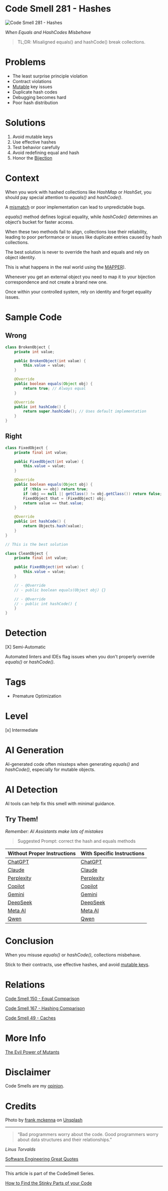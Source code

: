 # Code Smell 281 - Hashes

![Code Smell 281 - Hashes](Code%20Smell%20281%20-%20Hashes.jpg)

*When Equals and HashCodes Misbehave*

> TL;DR: Misaligned equals() and hashCode() break collections.

# Problems

- The least surprise principle violation
- Contract violations  
- [Mutable](https://github.com/mcsee/Software-Design-Articles/tree/main/Articles/Theory/The%20Evil%20Power%20of%20Mutants/readme.md) key issues  
- Duplicate hash codes  
- Debugging becomes hard  
- Poor hash distribution  

# Solutions

1. Avoid mutable keys  
2. Use effective hashes  
3. Test behavior carefully  
4. Avoid redefining equal and hash
5. Honor the [Bijection](https://github.com/mcsee/Software-Design-Articles/tree/main/Articles/Theory/The%20One%20and%20Only%20Software%20Design%20Principle/readme.md) 
 
# Context

When you work with hashed collections like *HashMap* or *HashSet*, you should pay special attention to *equals()* and *hashCode()*. 

A [mismatch](https://github.com/mcsee/Software-Design-Articles/tree/main/Articles/Code%20Smells/Code%20Smell%20167%20-%20Hashing%20Comparison/readme.md) or poor implementation can lead to unpredictable bugs. 

*equals()* method defines logical equality, while *hashCode()* determines an object’s bucket for faster access. 

When these two methods fail to align, collections lose their reliability, leading to poor performance or issues like duplicate entries caused by hash collections.

The best solution is never to override the hash and equals and rely on object identity.

This is what happens in the real world using the [MAPPER](https://github.com/mcsee/Software-Design-Articles/tree/main/Articles/Theory/What%20is%20(wrong%20with)%20software/readme.md)).

Whenever you get an external object you need to map it to your bijection correspondence and not create a brand new one.

Once within your controlled system, rely on identity and forget equality issues.

# Sample Code

## Wrong

<!-- [Gist Url](https://gist.github.com/mcsee/8a78eb904fa716bd84f2d01143ae959c) -->

```java
class BrokenObject {
    private int value;

    public BrokenObject(int value) {
        this.value = value;
    }

    @Override
    public boolean equals(Object obj) {
        return true; // Always equal
    }

    @Override
    public int hashCode() {
        return super.hashCode(); // Uses default implementation
    }
}
```

## Right

<!-- [Gist Url](https://gist.github.com/mcsee/feb1a8d1a834c968b101b7b2be4ed735) -->

```java
class FixedObject {
    private final int value;

    public FixedObject(int value) {
        this.value = value;
    }

    @Override
    public boolean equals(Object obj) {
        if (this == obj) return true;
        if (obj == null || getClass() != obj.getClass()) return false;
        FixedObject that = (FixedObject) obj;
        return value == that.value;
    }

    @Override
    public int hashCode() {
        return Objects.hash(value);
    }
}

// This is the best solution

class CleanObject {
    private final int value;

    public FixedObject(int value) {
        this.value = value;
    }

    // - @Override
    // - public boolean equals(Object obj) {}

    // - @Override
    // - public int hashCode() { 
    }
}
```

# Detection

[X] Semi-Automatic 

Automated linters and IDEs flag issues when you don't properly override *equals()* or *hashCode()*.

# Tags

- Premature Optimization

# Level

[x] Intermediate

# AI Generation

AI-generated code often missteps when generating *equals()* and *hashCode()*, especially for mutable objects. 

# AI Detection

AI tools can help fix this smell with minimal guidance.

## Try Them!

*Remember: AI Assistants make lots of mistakes*

> Suggested Prompt: correct the hash and equals methods

| Without Proper Instructions    | With Specific Instructions |
| -------- | ------- |
| [ChatGPT](https://chat.openai.com/?q=Correct+and+explain+this+code%3A+%60%60%60java%0D%0Aclass+BrokenObject+%7B%0D%0A++++private+int+value%3B%0D%0A%0D%0A++++public+BrokenObject%28int+value%29+%7B%0D%0A++++++++this.value+%3D+value%3B%0D%0A++++%7D%0D%0A%0D%0A++++%40Override%0D%0A++++public+boolean+equals%28Object+obj%29+%7B%0D%0A++++++++return+true%3B+%2F%2F+Always+equal%0D%0A++++%7D%0D%0A%0D%0A++++%40Override%0D%0A++++public+int+hashCode%28%29+%7B%0D%0A++++++++return+super.hashCode%28%29%3B+%2F%2F+Uses+default+implementation%0D%0A++++%7D%0D%0A%7D%0D%0A%60%60%60) | [ChatGPT](https://chat.openai.com/?q=correct+the+hash+and+equals+methods%3A+%60%60%60java%0D%0Aclass+BrokenObject+%7B%0D%0A++++private+int+value%3B%0D%0A%0D%0A++++public+BrokenObject%28int+value%29+%7B%0D%0A++++++++this.value+%3D+value%3B%0D%0A++++%7D%0D%0A%0D%0A++++%40Override%0D%0A++++public+boolean+equals%28Object+obj%29+%7B%0D%0A++++++++return+true%3B+%2F%2F+Always+equal%0D%0A++++%7D%0D%0A%0D%0A++++%40Override%0D%0A++++public+int+hashCode%28%29+%7B%0D%0A++++++++return+super.hashCode%28%29%3B+%2F%2F+Uses+default+implementation%0D%0A++++%7D%0D%0A%7D%0D%0A%60%60%60) |
| [Claude](https://claude.ai/new?q=Correct+and+explain+this+code%3A+%60%60%60java%0D%0Aclass+BrokenObject+%7B%0D%0A++++private+int+value%3B%0D%0A%0D%0A++++public+BrokenObject%28int+value%29+%7B%0D%0A++++++++this.value+%3D+value%3B%0D%0A++++%7D%0D%0A%0D%0A++++%40Override%0D%0A++++public+boolean+equals%28Object+obj%29+%7B%0D%0A++++++++return+true%3B+%2F%2F+Always+equal%0D%0A++++%7D%0D%0A%0D%0A++++%40Override%0D%0A++++public+int+hashCode%28%29+%7B%0D%0A++++++++return+super.hashCode%28%29%3B+%2F%2F+Uses+default+implementation%0D%0A++++%7D%0D%0A%7D%0D%0A%60%60%60) | [Claude](https://claude.ai/new?q=correct+the+hash+and+equals+methods%3A+%60%60%60java%0D%0Aclass+BrokenObject+%7B%0D%0A++++private+int+value%3B%0D%0A%0D%0A++++public+BrokenObject%28int+value%29+%7B%0D%0A++++++++this.value+%3D+value%3B%0D%0A++++%7D%0D%0A%0D%0A++++%40Override%0D%0A++++public+boolean+equals%28Object+obj%29+%7B%0D%0A++++++++return+true%3B+%2F%2F+Always+equal%0D%0A++++%7D%0D%0A%0D%0A++++%40Override%0D%0A++++public+int+hashCode%28%29+%7B%0D%0A++++++++return+super.hashCode%28%29%3B+%2F%2F+Uses+default+implementation%0D%0A++++%7D%0D%0A%7D%0D%0A%60%60%60) |
| [Perplexity](https://www.perplexity.ai/?q=Correct+and+explain+this+code%3A+%60%60%60java%0D%0Aclass+BrokenObject+%7B%0D%0A++++private+int+value%3B%0D%0A%0D%0A++++public+BrokenObject%28int+value%29+%7B%0D%0A++++++++this.value+%3D+value%3B%0D%0A++++%7D%0D%0A%0D%0A++++%40Override%0D%0A++++public+boolean+equals%28Object+obj%29+%7B%0D%0A++++++++return+true%3B+%2F%2F+Always+equal%0D%0A++++%7D%0D%0A%0D%0A++++%40Override%0D%0A++++public+int+hashCode%28%29+%7B%0D%0A++++++++return+super.hashCode%28%29%3B+%2F%2F+Uses+default+implementation%0D%0A++++%7D%0D%0A%7D%0D%0A%60%60%60) | [Perplexity](https://www.perplexity.ai/?q=correct+the+hash+and+equals+methods%3A+%60%60%60java%0D%0Aclass+BrokenObject+%7B%0D%0A++++private+int+value%3B%0D%0A%0D%0A++++public+BrokenObject%28int+value%29+%7B%0D%0A++++++++this.value+%3D+value%3B%0D%0A++++%7D%0D%0A%0D%0A++++%40Override%0D%0A++++public+boolean+equals%28Object+obj%29+%7B%0D%0A++++++++return+true%3B+%2F%2F+Always+equal%0D%0A++++%7D%0D%0A%0D%0A++++%40Override%0D%0A++++public+int+hashCode%28%29+%7B%0D%0A++++++++return+super.hashCode%28%29%3B+%2F%2F+Uses+default+implementation%0D%0A++++%7D%0D%0A%7D%0D%0A%60%60%60) |
| [Copilot](https://www.bing.com/chat?showconv=1&sendquery=1&q=Correct+and+explain+this+code%3A+%60%60%60java%0D%0Aclass+BrokenObject+%7B%0D%0A++++private+int+value%3B%0D%0A%0D%0A++++public+BrokenObject%28int+value%29+%7B%0D%0A++++++++this.value+%3D+value%3B%0D%0A++++%7D%0D%0A%0D%0A++++%40Override%0D%0A++++public+boolean+equals%28Object+obj%29+%7B%0D%0A++++++++return+true%3B+%2F%2F+Always+equal%0D%0A++++%7D%0D%0A%0D%0A++++%40Override%0D%0A++++public+int+hashCode%28%29+%7B%0D%0A++++++++return+super.hashCode%28%29%3B+%2F%2F+Uses+default+implementation%0D%0A++++%7D%0D%0A%7D%0D%0A%60%60%60) | [Copilot](https://www.bing.com/chat?showconv=1&sendquery=1&q=correct+the+hash+and+equals+methods%3A+%60%60%60java%0D%0Aclass+BrokenObject+%7B%0D%0A++++private+int+value%3B%0D%0A%0D%0A++++public+BrokenObject%28int+value%29+%7B%0D%0A++++++++this.value+%3D+value%3B%0D%0A++++%7D%0D%0A%0D%0A++++%40Override%0D%0A++++public+boolean+equals%28Object+obj%29+%7B%0D%0A++++++++return+true%3B+%2F%2F+Always+equal%0D%0A++++%7D%0D%0A%0D%0A++++%40Override%0D%0A++++public+int+hashCode%28%29+%7B%0D%0A++++++++return+super.hashCode%28%29%3B+%2F%2F+Uses+default+implementation%0D%0A++++%7D%0D%0A%7D%0D%0A%60%60%60) |
| [Gemini](https://gemini.google.com/) | [Gemini](https://gemini.google.com/) | 
| [DeepSeek](https://chat.deepseek.com/) | [DeepSeek](https://chat.deepseek.com/) | 
| [Meta AI](https://www.meta.ai/chat) | [Meta AI](https://www.meta.ai/) | 
| [Qwen](https://chat.qwen.ai/) | [Qwen](https://chat.qwen.ai/) | 

# Conclusion

When you misuse *equals()* or *hashCode()*, collections misbehave. 

Stick to their contracts, use effective hashes, and avoid [mutable keys](https://github.com/mcsee/Software-Design-Articles/tree/main/Articles/Theory/The%20Evil%20Power%20of%20Mutants/readme.md). 
 
# Relations

[Code Smell 150 - Equal Comparison](https://github.com/mcsee/Software-Design-Articles/tree/main/Articles/Code%20Smells/Code%20Smell%20150%20-%20Equal%20Comparison/readme.md)

[Code Smell 167 - Hashing Comparison](https://github.com/mcsee/Software-Design-Articles/tree/main/Articles/Code%20Smells/Code%20Smell%20167%20-%20Hashing%20Comparison/readme.md)

[Code Smell 49 - Caches](https://github.com/mcsee/Software-Design-Articles/tree/main/Articles/Code%20Smells/Code%20Smell%2049%20-%20Caches/readme.md)

# More Info

[The Evil Power of Mutants](https://github.com/mcsee/Software-Design-Articles/tree/main/Articles/Theory/The%20Evil%20Power%20of%20Mutants/readme.md)

# Disclaimer

Code Smells are my [opinion](https://github.com/mcsee/Software-Design-Articles/tree/main/Articles/Blogging/I%20Wrote%20More%20than%2090%20Articles%20on%202021%20Here%20is%20What%20I%20Learned/readme.md).

# Credits

Photo by [frank mckenna](https://unsplash.com/@frankiefoto) on [Unsplash](https://unsplash.com/photos/two-toddlers-standing-in-front-of-white-window-curtain-8-rErfjcr1k)
        
* * *

> “Bad programmers worry about the code. Good programmers worry about data structures and their relationships.”

_Linus Torvalds_
 
[Software Engineering Great Quotes](https://github.com/mcsee/Software-Design-Articles/tree/main/Articles/Quotes/Software%20Engineering%20Great%20Quotes/readme.md)

* * *

This article is part of the CodeSmell Series.

[How to Find the Stinky Parts of your Code](https://github.com/mcsee/Software-Design-Articles/tree/main/Articles/Code%20Smells/How%20to%20Find%20the%20Stinky%20parts%20of%20your%20Code/readme.md)